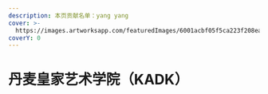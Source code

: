 ```yaml
---
description: 本页贡献名单：yang yang
cover: >-
  https://images.artworksapp.com/featuredImages/6001acbf05f5ca223f208ea8/63f7904533b55570032717c0-royal.jpeg
coverY: 0
---
```


# 丹麦皇家艺术学院（KADK）

